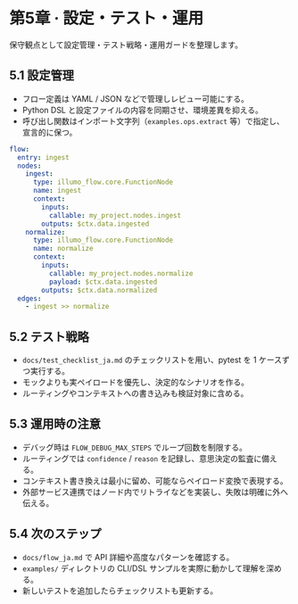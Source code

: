 # 第5章 · 設定・テスト・運用

保守観点として設定管理・テスト戦略・運用ガードを整理します。

## 5.1 設定管理
- フロー定義は YAML / JSON などで管理しレビュー可能にする。
- Python DSL と設定ファイルの内容を同期させ、環境差異を抑える。
- 呼び出し関数はインポート文字列（`examples.ops.extract` 等）で指定し、宣言的に保つ。

```yaml
flow:
  entry: ingest
  nodes:
    ingest:
      type: illumo_flow.core.FunctionNode
      name: ingest
      context:
        inputs:
          callable: my_project.nodes.ingest
        outputs: $ctx.data.ingested
    normalize:
      type: illumo_flow.core.FunctionNode
      name: normalize
      context:
        inputs:
          callable: my_project.nodes.normalize
          payload: $ctx.data.ingested
        outputs: $ctx.data.normalized
  edges:
    - ingest >> normalize
```

## 5.2 テスト戦略
- `docs/test_checklist_ja.md` のチェックリストを用い、pytest を 1 ケースずつ実行する。
- モックよりも実ペイロードを優先し、決定的なシナリオを作る。
- ルーティングやコンテキストへの書き込みも検証対象に含める。

## 5.3 運用時の注意
- デバッグ時は `FLOW_DEBUG_MAX_STEPS` でループ回数を制限する。
- ルーティングでは `confidence` / `reason` を記録し、意思決定の監査に備える。
- コンテキスト書き換えは最小に留め、可能ならペイロード変換で表現する。
- 外部サービス連携ではノード内でリトライなどを実装し、失敗は明確に外へ伝える。

## 5.4 次のステップ
- `docs/flow_ja.md` で API 詳細や高度なパターンを確認する。
- `examples/` ディレクトリの CLI/DSL サンプルを実際に動かして理解を深める。
- 新しいテストを追加したらチェックリストも更新する。
